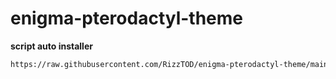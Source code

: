 # enigma-pterodactyl-theme
__script auto installer__
```bash
https://raw.githubusercontent.com/RizzTOD/enigma-pterodactyl-theme/main/installer.sh

